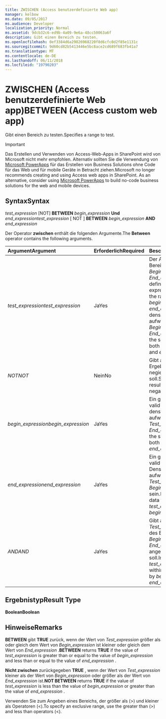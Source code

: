 ```yaml
---
title: ZWISCHEN (Access benutzerdefinierte Web app)
manager: kelbow
ms.date: 09/05/2017
ms.audience: Developer
localization_priority: Normal
ms.assetid: 9dcb32c6-ed9b-4a09-9e6a-48cc50063a6f
description: Gibt einen Bereich zu testen.
ms.openlocfilehash: 0ef3384d6a29826968220f8d6cfc0d2f85e1131c
ms.sourcegitcommit: 9d60cd82b5413446e5bc8ace2cd689f683fb41a7
ms.translationtype: MT
ms.contentlocale: de-DE
ms.lasthandoff: 06/11/2018
ms.locfileid: "19790203"
---
```

# <a name="between-access-custom-web-app"></a><span data-ttu-id="7c2a7-103">ZWISCHEN (Access benutzerdefinierte Web app)</span><span class="sxs-lookup"><span data-stu-id="7c2a7-103">BETWEEN (Access custom web app)</span></span>

<span data-ttu-id="7c2a7-104">Gibt einen Bereich zu testen.</span><span class="sxs-lookup"><span data-stu-id="7c2a7-104">Specifies a range to test.</span></span>
  
> [!IMPORTANT]
> <span data-ttu-id="7c2a7-p101">Das Erstellen und Verwenden von Access-Web-Apps in SharePoint wird von Microsoft nicht mehr empfohlen. Alternativ sollten Sie die Verwendung von [Microsoft PowerApps](https://powerapps.microsoft.com/de-de/) für das Erstellen von Business Solutions ohne Code für das Web und für mobile Geräte in Betracht ziehen.</span><span class="sxs-lookup"><span data-stu-id="7c2a7-p101">Microsoft no longer recommends creating and using Access web apps in SharePoint. As an alternative, consider using [Microsoft PowerApps](https://powerapps.microsoft.com/de-de/) to build no-code business solutions for the web and mobile devices.</span></span> 
  
## <a name="syntax"></a><span data-ttu-id="7c2a7-107">Syntax</span><span class="sxs-lookup"><span data-stu-id="7c2a7-107">Syntax</span></span>

 <span data-ttu-id="7c2a7-108">*test_expression*  [NOT] **BETWEEN** *begin_expression* **Und** *end_expression*</span><span class="sxs-lookup"><span data-stu-id="7c2a7-108">*test_expression*  [ NOT ] **BETWEEN** *begin_expression* **AND** *end_expression*</span></span> 
  
<span data-ttu-id="7c2a7-109">Der Operator **zwischen** enthält die folgenden Argumente.</span><span class="sxs-lookup"><span data-stu-id="7c2a7-109">The **Between** operator contains the following arguments.</span></span> 
  
|<span data-ttu-id="7c2a7-110">**Argument**</span><span class="sxs-lookup"><span data-stu-id="7c2a7-110">**Argument**</span></span>|<span data-ttu-id="7c2a7-111">**Erforderlich**</span><span class="sxs-lookup"><span data-stu-id="7c2a7-111">**Required**</span></span>|<span data-ttu-id="7c2a7-112">**Beschreibung**</span><span class="sxs-lookup"><span data-stu-id="7c2a7-112">**Description**</span></span>|
|:-----|:-----|:-----|
| <span data-ttu-id="7c2a7-113">*test_expression*</span><span class="sxs-lookup"><span data-stu-id="7c2a7-113">*test_expression*</span></span>  <br/> |<span data-ttu-id="7c2a7-114">Ja</span><span class="sxs-lookup"><span data-stu-id="7c2a7-114">Yes</span></span>  <br/> |<span data-ttu-id="7c2a7-115">Der Ausdruck, der im Bereich von *Begin_expression* und *End_expression* definierten testen.</span><span class="sxs-lookup"><span data-stu-id="7c2a7-115">The expression to test for in the range defined by  *begin_expression*  and  *end_expression*  .</span></span> <span data-ttu-id="7c2a7-116">Muss denselben Datentyp aufweisen wie *Begin_expression* und *End_expression* .</span><span class="sxs-lookup"><span data-stu-id="7c2a7-116">Must be the same data type as both  *begin_expression*  and  *end_expression*  .</span></span>  <br/> |
| <span data-ttu-id="7c2a7-117">*NOT*</span><span class="sxs-lookup"><span data-stu-id="7c2a7-117">*NOT*</span></span>  <br/> |<span data-ttu-id="7c2a7-118">Nein</span><span class="sxs-lookup"><span data-stu-id="7c2a7-118">No</span></span>  <br/> |<span data-ttu-id="7c2a7-119">Gibt an, dass das Ergebnis des Prädikats negiert werden soll.</span><span class="sxs-lookup"><span data-stu-id="7c2a7-119">Specifies that the result of the predicate be negated.</span></span>  <br/> |
| <span data-ttu-id="7c2a7-120">*begin_expression*</span><span class="sxs-lookup"><span data-stu-id="7c2a7-120">*begin_expression*</span></span>  <br/> |<span data-ttu-id="7c2a7-121">Ja</span><span class="sxs-lookup"><span data-stu-id="7c2a7-121">Yes</span></span>  <br/> |<span data-ttu-id="7c2a7-122">Ein gültiger Ausdruck.</span><span class="sxs-lookup"><span data-stu-id="7c2a7-122">A valid expression.</span></span> <span data-ttu-id="7c2a7-123">Muss denselben Datentyp aufweisen wie *Test_expression* und *End_expression* .</span><span class="sxs-lookup"><span data-stu-id="7c2a7-123">Must be the same data type as both  *test_expression*  and  *end_expression*  .</span></span>  <br/> |
| <span data-ttu-id="7c2a7-124">*end_expression*</span><span class="sxs-lookup"><span data-stu-id="7c2a7-124">*end_expression*</span></span>  <br/> |<span data-ttu-id="7c2a7-125">Ja</span><span class="sxs-lookup"><span data-stu-id="7c2a7-125">Yes</span></span>  <br/> |<span data-ttu-id="7c2a7-126">Ein gültiger Ausdruck.</span><span class="sxs-lookup"><span data-stu-id="7c2a7-126">A valid expression.</span></span> <span data-ttu-id="7c2a7-127">Denselben Datentyp aufweisen wie *Test_expression* und *Begin_expression* muss sein.</span><span class="sxs-lookup"><span data-stu-id="7c2a7-127">Must be the same data type as both  *test_expression*  and  *begin_expression*  .</span></span>  <br/> |
| <span data-ttu-id="7c2a7-128">*AND*</span><span class="sxs-lookup"><span data-stu-id="7c2a7-128">*AND*</span></span>  <br/> |<span data-ttu-id="7c2a7-129">Ja</span><span class="sxs-lookup"><span data-stu-id="7c2a7-129">Yes</span></span>  <br/> |<span data-ttu-id="7c2a7-130">Gibt an, dass *Test_expression* innerhalb des Bereichs von *Begin_expression* und *End_expression* angegeben werden soll.</span><span class="sxs-lookup"><span data-stu-id="7c2a7-130">Indicates  *test_expression*  should be within the range indicated by  *begin_expression*  and  *end_expression*  .</span></span>  <br/> |
   
## <a name="result-type"></a><span data-ttu-id="7c2a7-131">Ergebnistyp</span><span class="sxs-lookup"><span data-stu-id="7c2a7-131">Result Type</span></span>

 <span data-ttu-id="7c2a7-132">**Boolean**</span><span class="sxs-lookup"><span data-stu-id="7c2a7-132">**Boolean**</span></span>
  
## <a name="remarks"></a><span data-ttu-id="7c2a7-133">Hinweise</span><span class="sxs-lookup"><span data-stu-id="7c2a7-133">Remarks</span></span>

 <span data-ttu-id="7c2a7-134">**BETWEEN** gibt **TRUE** zurück, wenn der Wert von *Test_expression* größer als oder gleich dem Wert von *Begin_expression* ist kleiner oder gleich dem Wert von *End_expression* .</span><span class="sxs-lookup"><span data-stu-id="7c2a7-134">**BETWEEN** returns **TRUE** if the value of  *test_expression*  is greater than or equal to the value of  *begin_expression*  and less than or equal to the value of  *end_expression*  .</span></span> 
  
 <span data-ttu-id="7c2a7-135">**Nicht zwischen** zurückgegeben **TRUE** , wenn der Wert von *Test_expression* kleiner als der Wert von *Begin_expression* oder größer als der Wert von *End_expression* ist.</span><span class="sxs-lookup"><span data-stu-id="7c2a7-135">**NOT BETWEEN** returns **TRUE** if the value of  *test_expression*  is less than the value of  *begin_expression*  or greater than the value of  *end_expression*  .</span></span> 
  
<span data-ttu-id="7c2a7-136">Verwenden Sie zum Angeben eines Bereichs, der größer als (\>) und kleiner als Operatoren (\<).</span><span class="sxs-lookup"><span data-stu-id="7c2a7-136">To specify an exclusive range, use the greater than (\>) and less than operators (\<).</span></span>
  

